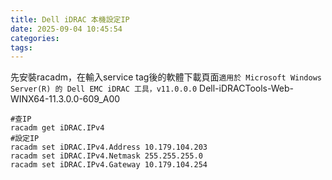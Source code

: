 ```yaml
---
title: Dell iDRAC 本機設定IP
date: 2025-09-04 10:45:54
categories:
tags:
---
```

先安裝racadm，在輸入service tag後的軟體下載頁面`適用於 Microsoft Windows Server(R) 的 Dell EMC iDRAC 工具，v11.0.0.0`
Dell-iDRACTools-Web-WINX64-11.3.0.0-609_A00


```shell
#查IP
racadm get iDRAC.IPv4
#設定IP
racadm set iDRAC.IPv4.Address 10.179.104.203
racadm set iDRAC.IPv4.Netmask 255.255.255.0
racadm set iDRAC.IPv4.Gateway 10.179.104.254
```